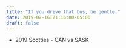 ```yaml
---
title: "If you drive that bus, be gentle."
date: 2019-02-16T21:16:00-05:00
draft: false
---
```

- 2019 Scotties - CAN vs SASK
